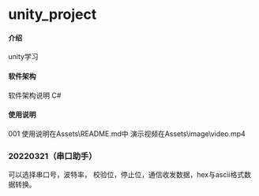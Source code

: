 # unity_project

#### 介绍
unity学习

#### 软件架构
软件架构说明
C#

#### 使用说明
001 使用说明在Assets\README.md中
    演示视频在Assets\image\video.mp4

### 20220321（串口助手）
可以选择串口号，波特率， 校验位，停止位，通信收发数据，hex与ascii格式数据转换。
